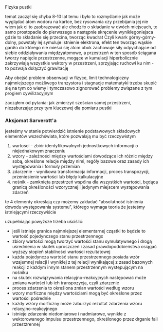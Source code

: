  Fizyka pustki

temat zaczął się chyba 8-10 lat temu i było to rozmyślanie jak może wyglądać atom wodoru na kartce, bez rysowania czy przebijania jej 
nie wiem jak ci to zaobrazować ale chodziło o 
składanie w dwóch miejscach, 
to samo prostopadle do pierwszego
 a następnie skręcenie wynikłegoniejsca gdzie to składanie się przecina, tworząc kwadrat
Czyli kwark górny-górny-dolny, powstały lej symuluje istnienie elektrona, efekt ten tworząc wąskie gardło do którego nie mieści się atom obok zachowuje siły odpychające od siebie oddziaływania międzyatomowe, a przestrzeń w ten sposób ściągana tworzy napięcie przestrzenne, mogące w kumulacji hiperbolicznie zakrzywiają wszystkie wektory w przestrzeni, sprzyjając ruchowi ku nim - to pozwaja dołączyć grawitację

Aby obejść problem obserwacji w fizyce, limit technologiczny najmniejszego możliwego tranzystora i stagnacje matematyki trzeba skupić się na tym co wiemy i tymczasowo zignorować problemy związane z tym progiem cywilizacyjnym 

zacząłem od pytania: jak zmierzyć sześcian samej przestrzeni, niezaburzając przy tym kluczowej dla pomiaru pustki

### Aksjomat Sarverott'a
jesteśmy w stanie potwierdzić istnienie podstawowych składowych elementów wszechświata, które pozwalają mu być rzeczywistym
1. wartości - zbiór identyfikowalnych jednostkowych informacji o niejednakowym znaczeniu
2. wzory - zależności między wartościami dowodzące ich różnic między sobą, określone relacje między nimi, regóły bazowe oraz zasady ich występowania i formuły przemian
3. zdarzenie - wynikowa transformacja informacji, proces transpozycji, przeniesienie wartości lub błędy kalkulacyjne
4. nośnik - zamknięta przestrzeń wspólna dla wszystkich wartości, będąca granicą określoności wzorycznej i jedynym miejscem występowania zdarzeń

te 4 elementy określają czy możemy zakładać "absolutność istnienia dowodu występowania systemu", którego wymaga teoria że jesteśmy istniejącymi rzeczywiście

uzupełniając powyższe trzeba uściślić:

- jeśli istnieje granica najmniejszej elementarnej cząstki to będzie to wartość pojedynczego stanu przestrzennego
- zbiory wartości mogą tworzyć wartości stanu symulatywnego i drogą uśrednienia w skutek uproszczeń i zasad prawdopodobieństwa osiągać wyższy stopień stabilności wartości rezultatowej
- każda pojedyncza wartość stanu przestrzennego posiada wzór wzajemnej relacji i wynikłej z tej relacji wynikającej z zasad bazowych reakcji z każdym innym stanem przestrzennym występującym na nośniku
- na skutek rozwiązywania relacyjno-reakcyjnych następować może zmiana wartości lub ich transpozycja, czyli zdarzenie
- proces zdarzenia to określona zmian wartości według wzoru
- wzory morficzne między wartościami mogą być określone przez wartości pośrednie
- każdy wzóry morficzny może zaburzyć rezultat zdarzenia wzoru relacyjno-reakcyjnego
- istnieje zdarzenie niedomiarowe i nadmiarowe, wynikłe z wektorowanego impulsu przestrzennego, określonego przez drganie fali przestzrennej
